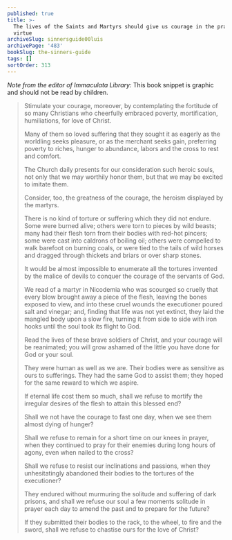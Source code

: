 ```yaml
---
published: true
title: >-
  The lives of the Saints and Martyrs should give us courage in the practice of
  virtue
archiveSlug: sinnersguide00luis
archivePage: '483'
bookSlug: the-sinners-guide
tags: []
sortOrder: 313
---
```


*Note from the editor of Immaculata Library:* This book snippet is graphic and should not be read by children.

> Stimulate your courage, moreover, by contemplating the fortitude of so many Christians who cheerfully embraced poverty, mortification, humiliations, for love of Christ.
>
> Many of them so loved suffering that they sought it as eagerly as the worldling seeks pleasure, or as the merchant seeks gain, preferring poverty to riches, hunger to abundance, labors and the cross to rest and comfort.
>
> The Church daily presents for our consideration such heroic souls, not only that we may worthily honor them, but that we may be excited to imitate them.
>
> Consider, too, the greatness of the courage, the heroism displayed by the martyrs.
>
> There is no kind of torture or suffering which they did not endure. Some were burned alive; others were torn to pieces by wild beasts; many had their flesh torn from their bodies with red-hot pincers; some were cast into caldrons of boiling oil; others were compelled to walk barefoot on burning coals, or were tied to the tails of wild horses and dragged through thickets and briars or over sharp stones.
>
> It would be almost impossible to enumerate all the tortures invented by the malice of devils to conquer the courage of the servants of God.
>
> We read of a martyr in Nicodemia who was scourged so cruelly that every blow brought away a piece of the flesh, leaving the bones exposed to view, and into these cruel wounds the executioner poured salt and vinegar; and, finding that life was not yet extinct, they laid the mangled body upon a slow fire, turning it from side to side with iron hooks until the soul took its flight to God.
>
> Read the lives of these brave soldiers of Christ, and your courage will be reanimated; you will grow ashamed of the little you have done for God or your soul.
>
> They were human as well as we are. Their bodies were as sensitive as ours to sufferings. They had the same God to assist them; they hoped for the same reward to which we aspire.
>
> If eternal life cost them so much, shall we refuse to mortify the irregular desires of the flesh to attain this blessed end?
>
> Shall we not have the courage to fast one day, when we see them almost dying of hunger?
>
> Shall we refuse to remain for a short time on our knees in prayer, when they continued to pray for their enemies during long hours of agony, even when nailed to the cross?
>
> Shall we refuse to resist our inclinations and passions, when they unhesitatingly abandoned their bodies to the tortures of the executioner?
>
> They endured without murmuring the solitude and suffering of dark prisons, and shall we refuse our soul a few moments solitude in prayer each day to amend the past and to prepare for the future?
>
> If they submitted their bodies to the rack, to the wheel, to fire and the sword, shall we refuse to chastise ours for the love of Christ?
